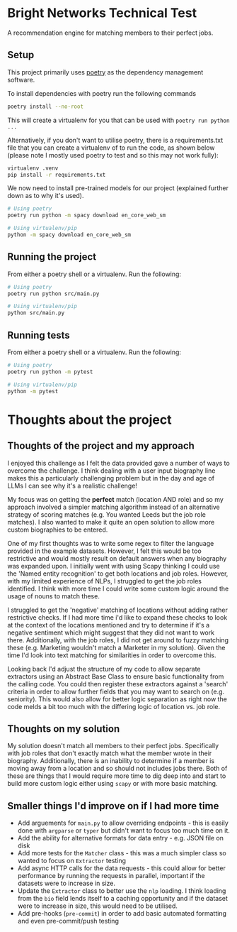 # Bright Networks Technical Test

A recommendation engine for matching members to their perfect jobs.

## Setup

This project primarily uses [poetry](https://python-poetry.org/) as the dependency management software.

To install dependencies with poetry run the following commands

```bash
poetry install --no-root
```

This will create a virtualenv for you that can be used with `poetry run python ...`

Alternatively, if you don't want to utilise poetry, there is a requirements.txt file that you can create a virtualenv of to run the code, as shown below (please note I mostly used poetry to test and so this may not work fully):

```bash
virtualenv .venv
pip install -r requirements.txt
```

We now need to install pre-trained models for our project (explained further down as to why it's used).

```bash
# Using poetry
poetry run python -m spacy download en_core_web_sm

# Using virtualenv/pip
python -m spacy download en_core_web_sm
```

## Running the project

From either a poetry shell or a virtualenv. Run the following:

```bash
# Using poetry
poetry run python src/main.py

# Using virtualenv/pip
python src/main.py
```

## Running tests

From either a poetry shell or a virtualenv. Run the following:

```bash
# Using poetry
poetry run python -m pytest

# Using virtualenv/pip
python -m pytest
```

# Thoughts about the project

## Thoughts of the project and my approach

I enjoyed this challenge as I felt the data provided gave a number of ways to overcome the challenge. I think dealing with a user input biography line makes this a particularly challenging problem but in the day and age of LLMs I can see why it's a realistic challenge!

My focus was on getting the **perfect** match (location AND role) and so my approach involved a simpler matching algorithm instead of an alternative strategy of scoring matches (e.g. You wanted Leeds but the job role matches). I also wanted to make it quite an open solution to allow more custom biographies to be entered.

One of my first thoughts was to write some regex to filter the language provided in the example datasets. However, I felt this would be too restrictive and would mostly result on default answers when any biography was expanded upon.
I initially went with using Scapy thinking I could use the 'Named entity recognition' to get both locations and job roles. However, with my limited experience of NLPs, I struggled to get the job roles identified. I think with more
time I could write some custom logic around the usage of nouns to match these.

I struggled to get the 'negative' matching of locations without adding rather restrictive checks. If I had more time i'd like to expand these checks to look at the context of the locations mentioned and try to determine if it's a negative sentiment which might suggest that they did not want to work there. Additionally, with the job roles, I did not get around to fuzzy matching these (e.g. Marketing wouldn't match a Marketer in my solution). Given the time I'd look into text matching for similarities in order to overcome this.

Looking back I'd adjust the structure of my code to allow separate extractors using an Abstract Base Class to ensure basic functionality from the calling code. You could then register these extractors against a 'search' criteria in order to allow further fields that you may want to search on (e.g. seniority). This would also allow for better logic separation as right now the code melds a bit too much with the differing logic of location vs. job role.

## Thoughts on my solution

My solution doesn't match all members to their perfect jobs. Specifically with job roles that don't exactly match what the member wrote in their biography. Additionally, there is an inability to determine if a member is moving away from a location and so should not includes jobs there. Both of these are things that I would require more time to dig deep into and start to build more custom logic either using `scapy` or with more basic matching.

## Smaller things I'd improve on if I had more time

* Add arguements for `main.py` to allow overriding endpoints - this is easily done with `argparse` or `typer` but didn't want to focus too much time on it.
* Add the ability for alternative formats for data entry - e.g. JSON file on disk
* Add more tests for the `Matcher` class - this was a much simpler class so wanted to focus on `Extractor` testing
* Add async HTTP calls for the data requests - this could allow for better performance by running the requests in parallel, important if the datasets were to increase in size.
* Update the `Extractor` class to better use the `nlp` loading. I think loading from the `bio` field lends itself to a caching opportunity and if the dataset were to increase in size, this would need to be utilised.
* Add pre-hooks (`pre-commit`) in order to add basic automated formatting and even pre-commit/push testing
